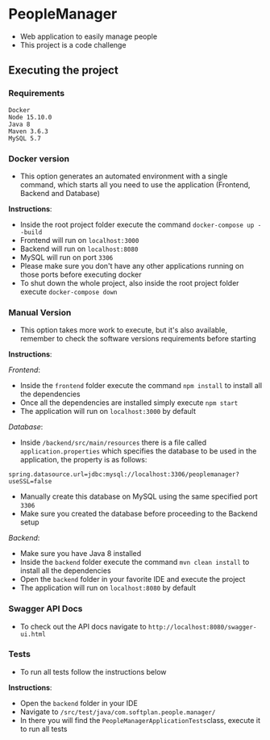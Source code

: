 # PeopleManager

- Web application to easily manage people
- This project is a code challenge

## Executing the project

### Requirements

```
Docker
Node 15.10.0
Java 8
Maven 3.6.3
MySQL 5.7
```

### Docker version

- This option generates an automated environment with a single command, which starts all you need to use the application (Frontend, Backend and Database)

**Instructions**:

- Inside the root project folder execute the command `docker-compose up --build`
- Frontend will run on `localhost:3000`
- Backend will run on `localhost:8080`
- MySQL will run on port `3306`
- Please make sure you don't have any other applications running on those ports before executing docker
- To shut down the whole project, also inside the root project folder execute `docker-compose down`

### Manual Version

- This option takes more work to execute, but it's also available, remember to check the software versions requirements before starting

**Instructions**:

_Frontend_:

- Inside the `frontend` folder execute the command `npm install` to install all the dependencies
- Once all the dependencies are installed simply execute `npm start`
- The application will run on `localhost:3000` by default

_Database_:

- Inside `/backend/src/main/resources` there is a file called `application.properties` which specifies the database to be used in the application, the property is as follows:

```
spring.datasource.url=jdbc:mysql://localhost:3306/peoplemanager?useSSL=false
```

- Manually create this database on MySQL using the same specified port `3306`
- Make sure you created the database before proceeding to the Backend setup

_Backend_:

- Make sure you have Java 8 installed
- Inside the `backend` folder execute the command `mvn clean install` to install all the dependencies
- Open the `backend` folder in your favorite IDE and execute the project
- The application will run on `localhost:8080` by default

### Swagger API Docs

- To check out the API docs navigate to `http://localhost:8080/swagger-ui.html`

### Tests

- To run all tests follow the instructions below

**Instructions**:

- Open the `backend` folder in your IDE
- Navigate to `/src/test/java/com.softplan.people.manager/`
- In there you will find the `PeopleManagerApplicationTests`class, execute it to run all tests
